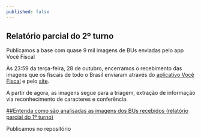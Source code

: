 ```yaml
---
published: false
---
```


## Relatório parcial do 2º turno
Publicamos a base com quase 9 mil imagens de BUs enviadas pelo app Você Fiscal

Às 23:59 da terça-feira, 28 de outubro, encerramos o recebimento das imagens que os fiscais de todo o Brasil enviaram através do [aplicativo Você Fiscal](https://play.google.com/store/apps/details?id=org.vocefiscal) e pelo [site](vocefiscal.org/upload).

A partir de agora, as imagens segue para a triagem, extração de informação via reconhecimento de caracteres e conferência.

[##Entenda como são analisadas as imagens dos BUs recebidos (relatório parcial do 1º turno)](http://www.vocefiscal.org/blog/atualizacao-de-progresso/)

Publicamos no repositório 


